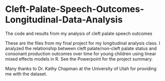 # Cleft-Palate-Speech-Outcomes-Longitudinal-Data-Analysis

The code and results from my analysis of cleft palate speech outcomes

These are the files from my final project for my longitudinal analysis class. I analyzed the relationship between cleft palate/non-cleft palate status and consonant
production outcomes over time for young children using linear mixed effects models in R. See the Powerpoint for the project summary.

Many thanks to Dr. Kathy Chapman at the University of Utah for providing me with the dataset.
